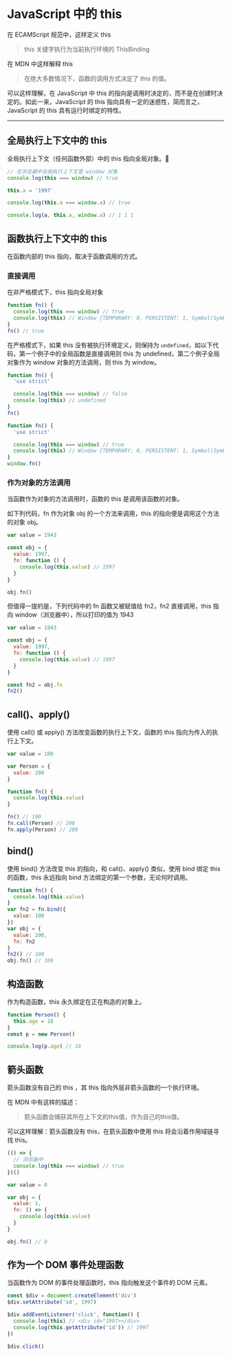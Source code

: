 # JavaScript 中的 this

在 ECAMScript 规范中，这样定义 this

> this 关键字执行为当前执行环境的 ThisBinding

在 MDN 中这样解释 this

> 在绝大多数情况下，函数的调用方式决定了 this 的值。

可以这样理解，在 JavaScript 中 this 的指向是调用时决定的，而不是在创建时决定的。如此一来，JavaScript 的 this 指向具有一定的迷惑性，简而言之，JavaScript 的 this 具有运行时绑定的特性。

---

## 全局执行上下文中的 this

全局执行上下文（任何函数外部）中的 this 指向全局对象。

```js
// 在浏览器中全局执行上下文是 window 对象
console.log(this === window) // true

this.a = '1997'

console.log(this.a === window.a) // true

console.log(a, this.a, window.a) // 1 1 1
```

## 函数执行上下文中的 this

在函数内部的 this 指向，取决于函数调用的方式。

### 直接调用

在非严格模式下，this 指向全局对象

```js
function fn() {
  console.log(this === window) // true
  console.log(this) // Window {TEMPORARY: 0, PERSISTENT: 1, Symbol(Symbol.toStringTag): "Window", constructor: ƒ}
}
fn() // true
```

在严格模式下，如果 this 没有被执行环境定义，则保持为 `undefined`，如以下代码，第一个例子中的全局函数是直接调用则 this 为 undefined，第二个例子全局对象作为 window 对象的方法调用，则 this 为 window。

```js
function fn() {
  'use strict'

  console.log(this === window) // false
  console.log(this) // undefined
}
fn()
```

```js
function fn() {
  'use strict'

  console.log(this === window) // true
  console.log(this) // Window {TEMPORARY: 0, PERSISTENT: 1, Symbol(Symbol.toStringTag): "Window", constructor: ƒ}
}
window.fn()
```

### 作为对象的方法调用

当函数作为对象的方法调用时，函数的 this 是调用该函数的对象。

如下列代码，fn 作为对象 obj 的一个方法来调用，this 的指向便是调用这个方法的对象 obj。

```js
var value = 1943

const obj = {
  value: 1997,
  fn: function () {
    console.log(this.value) // 1997
  }
}

obj.fn()
```

但值得一提的是，下列代码中的 fn 函数又被赋值给 fn2，fn2 直接调用，this 指向 window（浏览器中），所以打印的值为 1943

```js
var value = 1943

const obj = {
  value: 1997,
  fn: function () {
    console.log(this.value) // 1997
  }
}

const fn2 = obj.fn
fn2()
```

## call()、apply()

使用 call() 或 apply() 方法改变函数的执行上下文，函数的 this 指向为传入的执行上下文。

```js
var value = 100

var Person = {
  value: 200
}

function fn() {
  console.log(this.value)
}

fn() // 100
fn.call(Person) // 200
fn.apply(Person) // 200
```

## bind()

使用 bind() 方法改变 this 的指向，和 call()、apply() 类似，使用 bind 绑定 this 的函数，this 永远指向 bind 方法绑定的第一个参数，无论何时调用。

```js
function fn() {
  console.log(this.value)
}
var fn2 = fn.bind({
  value: 100
})
var obj = {
  value: 200,
  fn: fn2
}
fn2() // 100
obj.fn() // 100
```

## 构造函数

作为构造函数，this 永久绑定在正在构造的对象上。

```js
function Person() {
  this.age = 18
}
const p = new Person()

console.log(p.age) // 18
```

## 箭头函数

箭头函数没有自己的 this ，其 this 指向外层非箭头函数的一个执行环境。

在 MDN 中有这样的描述：

> 箭头函数会捕获其所在上下文的this值，作为自己的this值。

可以这样理解：箭头函数没有 this，在箭头函数中使用 this 将会沿着作用域链寻找 this。

```js
(() => {
  // 浏览器中
  console.log(this === window) // true
})()

var value = 0

var obj = {
  value: 1,
  fn: () => {
    console.log(this.value)
  }
}

obj.fn() // 0
```

## 作为一个 DOM 事件处理函数

当函数作为 DOM 的事件处理函数时，this 指向触发这个事件的 DOM 元素。

```js
const $div = document.createElement('div')
$div.setAttribute('id', 1997)

$div.addEventListener('click', function() {
  console.log(this) // <div id="1997></div>
  console.log(this.getAttribute('id')) // 1997
})

$div.click()
```
